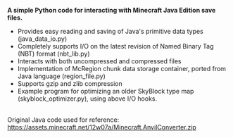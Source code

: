 **A simple Python code for interacting with Minecraft Java Edition save files.**
<br>
<ul>
<li>Provides easy reading and saving of Java's primitive data types (java_data_io.py)</li>
<li>Completely supports I/O on the latest revision of Named Binary Tag (NBT) format (nbt_lib.py)</li>
<li>Interacts with both uncompressed and compressed files</li>
<li>Implementation of McRegion chunk data storage container, ported from Java language (region_file.py)</li>
<li>Supports gzip and zlib compression</li>
<li>Example program for optimizing an older SkyBlock type map (skyblock_optimizer.py), using above I/O hooks.</li>
</ul>
<br>
Original Java code used for reference: <br>
<a href="https://assets.minecraft.net/12w07a/Minecraft.AnvilConverter.zip">https://assets.minecraft.net/12w07a/Minecraft.AnvilConverter.zip</a>